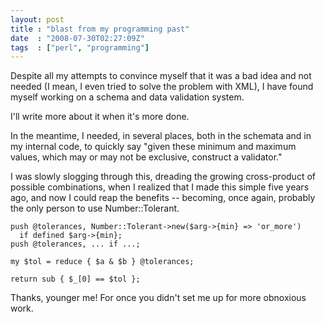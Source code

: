 ```yaml
---
layout: post
title : "blast from my programming past"
date  : "2008-07-30T02:27:09Z"
tags  : ["perl", "programming"]
---
```

Despite all my attempts to convince myself that it was a bad idea and not
needed (I mean, I even tried to solve the problem with XML), I have found
myself working on a schema and data validation system.

I'll write more about it when it's more done.

In the meantime, I needed, in several places, both in the schemata and in my
internal code, to quickly say "given these minimum and maximum values, which
may or may not be exclusive, construct a validator."

I was slowly slogging through this, dreading the growing cross-product of
possible combinations, when I realized that I made this simple five years ago,
and now I could reap the benefits -- becoming, once again, probably the only
person to use Number::Tolerant.

    push @tolerances, Number::Tolerant->new($arg->{min} => 'or_more')
      if defined $arg->{min};
    push @tolerances, ... if ...;

    my $tol = reduce { $a & $b } @tolerances;

    return sub { $_[0] == $tol };

Thanks, younger me!  For once you didn't set me up for more obnoxious work.


